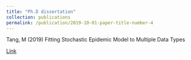 ```yaml
---
title: "Ph.D dissertation"
collection: publications
permalink: /publication/2019-10-01-paper-title-number-4
---
```

Tang, M (2019) Fitting Stochastic Epidemic Model to Multiple Data Types

[Link](https://digital.lib.washington.edu/researchworks/handle/1773/44922)
